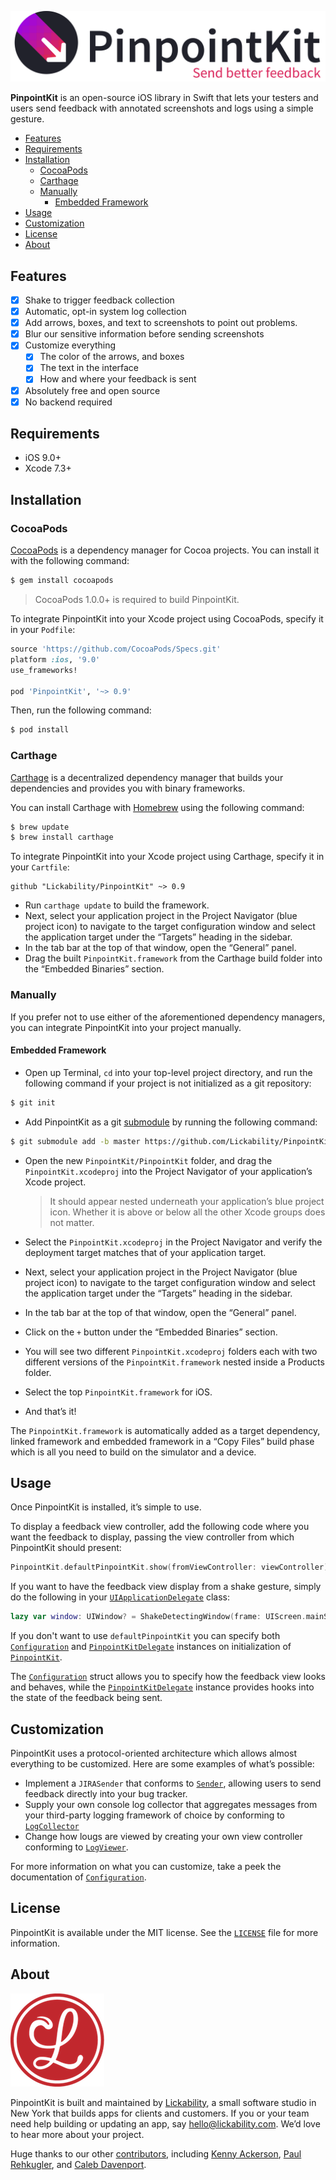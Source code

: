 ![PinpointKit Logo](Assets/logo.png)

**PinpointKit** is an open-source iOS library in Swift that lets your testers and users send feedback with annotated screenshots and logs using a simple gesture.

<!-- TOC depthFrom:2 depthTo:6 withLinks:1 updateOnSave:1 orderedList:0 -->

- [Features](#features)
- [Requirements](#requirements)
- [Installation](#installation)
	- [CocoaPods](#cocoapods)
	- [Carthage](#carthage)
	- [Manually](#manually)
		- [Embedded Framework](#embedded-framework)
- [Usage](#usage)
- [Customization](#customization)
- [License](#license)
- [About](#about)

<!-- /TOC -->

## Features

- [x] Shake to trigger feedback collection
- [x] Automatic, opt-in system log collection
- [x] Add arrows, boxes, and text to screenshots to point out problems.
- [x] Blur our sensitive information before sending screenshots
- [x] Customize everything
	- [x] The color of the arrows, and boxes
	- [x] The text in the interface
	- [x] How and where your feedback is sent
- [x] Absolutely free and open source
- [x] No backend required

## Requirements

* iOS 9.0+
* Xcode 7.3+

## Installation

### CocoaPods

[CocoaPods](http://cocoapods.org) is a dependency manager for Cocoa projects. You can install it with the following command:

```bash
$ gem install cocoapods
```

> CocoaPods 1.0.0+ is required to build PinpointKit.

To integrate PinpointKit into your Xcode project using CocoaPods, specify it in your `Podfile`:

```ruby
source 'https://github.com/CocoaPods/Specs.git'
platform :ios, '9.0'
use_frameworks!

pod 'PinpointKit', '~> 0.9'
```

Then, run the following command:

```bash
$ pod install
```

### Carthage

[Carthage](https://github.com/Carthage/Carthage) is a decentralized dependency manager that builds your dependencies and provides you with binary frameworks.

You can install Carthage with [Homebrew](http://brew.sh/) using the following command:

```bash
$ brew update
$ brew install carthage
```

To integrate PinpointKit into your Xcode project using Carthage, specify it in your `Cartfile`:

```ogdl
github "Lickability/PinpointKit" ~> 0.9
```

- Run `carthage update` to build the framework.
- Next, select your application project in the Project Navigator (blue project icon) to navigate to the target configuration window and select the application target under the “Targets” heading in the sidebar.
- In the tab bar at the top of that window, open the “General” panel.
- Drag the built `PinpointKit.framework` from the Carthage build folder into the “Embedded Binaries” section.

### Manually

If you prefer not to use either of the aforementioned dependency managers, you can integrate PinpointKit into your project manually.

#### Embedded Framework

- Open up Terminal, `cd` into your top-level project directory, and run the following command if your project is not initialized as a git repository:

```bash
$ git init
```

- Add PinpointKit as a git [submodule](http://git-scm.com/docs/git-submodule) by running the following command:

```bash
$ git submodule add -b master https://github.com/Lickability/PinpointKit.git
```

- Open the new `PinpointKit/PinpointKit` folder, and drag the `PinpointKit.xcodeproj` into the Project Navigator of your application’s Xcode project.

    > It should appear nested underneath your application’s blue project icon. Whether it is above or below all the other Xcode groups does not matter.

- Select the `PinpointKit.xcodeproj` in the Project Navigator and verify the deployment target matches that of your application target.
- Next, select your application project in the Project Navigator (blue project icon) to navigate to the target configuration window and select the application target under the “Targets” heading in the sidebar.
- In the tab bar at the top of that window, open the “General” panel.
- Click on the `+` button under the “Embedded Binaries” section.    
- You will see two different `PinpointKit.xcodeproj` folders each with two different versions of the `PinpointKit.framework` nested inside a Products folder.
- Select the top `PinpointKit.framework` for iOS.

- And that’s it!

The `PinpointKit.framework` is automatically added as a target dependency, linked framework and embedded framework in a “Copy Files” build phase which is all you need to build on the simulator and a device.

## Usage

Once PinpointKit is installed, it’s simple to use.

To display a feedback view controller, add the following code where you want the feedback to display, passing the view controller from which PinpointKit should present:

```swift
PinpointKit.defaultPinpointKit.show(fromViewController: viewController)
```

If you want to have the feedback view display from a shake gesture, simply do the following in your [`UIApplicationDelegate`](https://developer.apple.com/library/ios/documentation/UIKit/Reference/UIApplicationDelegate_Protocol/index.html) class:

```swift
lazy var window: UIWindow? = ShakeDetectingWindow(frame: UIScreen.mainScreen().bounds)
```

If you don't want to use `defaultPinpointKit` you can specify both [`Configuration`](https://github.com/Lickability/PinpointKit/blob/master/PinpointKit/PinpointKit/Sources/Configuration.swift) and [`PinpointKitDelegate`](https://github.com/Lickability/PinpointKit/blob/master/PinpointKit/PinpointKit/Sources/PinpointKit.swift) instances on initialization of [`PinpointKit`](https://github.com/Lickability/PinpointKit/blob/master/PinpointKit/PinpointKit/Sources/PinpointKit.swift).

The [`Configuration`](https://github.com/Lickability/PinpointKit/blob/master/PinpointKit/PinpointKit/Sources/Configuration.swift) struct allows you to specify how the feedback view looks and behaves, while the [`PinpointKitDelegate`](https://github.com/Lickability/PinpointKit/blob/master/PinpointKit/PinpointKit/Sources/PinpointKit.swift) instance provides hooks into the state of the feedback being sent.

## Customization

PinpointKit uses a protocol-oriented architecture which allows almost everything to be customized. Here are some examples of what’s possible:

* Implement a `JIRASender` that conforms to [`Sender`](https://github.com/Lickability/PinpointKit/blob/master/PinpointKit/PinpointKit/Sources/Sender.swift), allowing users to send feedback directly into your bug tracker.
* Supply your own console log collector that aggregates messages from your third-party logging framework of choice by conforming to [`LogCollector`](https://github.com/Lickability/PinpointKit/blob/master/PinpointKit/PinpointKit/Sources/LogCollector.swift)
* Change how lougs are viewed by creating your own view controller conforming to [`LogViewer`](https://github.com/Lickability/PinpointKit/blob/master/PinpointKit/PinpointKit/Sources/LogViewer.swift).

For more information on what you can customize, take a peek the documentation of [`Configuration`](https://github.com/Lickability/PinpointKit/blob/master/PinpointKit/PinpointKit/Sources/Configuration.swift).

## License

PinpointKit is available under the MIT license. See the [`LICENSE`](LICENSE) file for more information.

## About

[![Lickability Logo](Assets/lickability-logo.png)](http://lickability.com)

PinpointKit is built and maintained by [Lickability](http://lickability.com), a small software studio in New York that builds apps for clients and customers. If you or your team need help building or updating an app, say [hello@lickability.com](mailto:hello@lickability.com). We’d love to hear more about your project.

Huge thanks to our other [contributors](https://github.com/Lickability/PinpointKit/graphs/contributors), including [Kenny Ackerson](https://twitter.com/pearapps), [Paul Rehkugler](https://twitter.com/paulrehkugler), and [Caleb Davenport](https://twitter.com/calebd).

